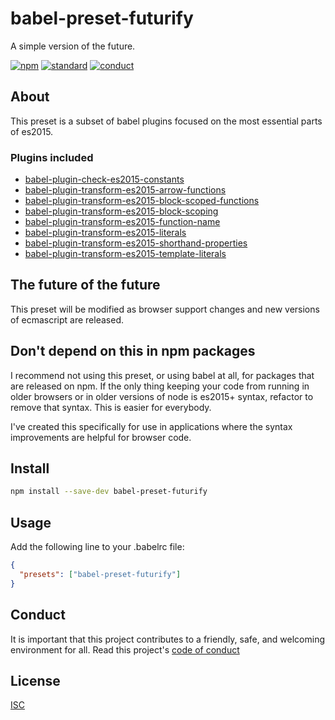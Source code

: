 # babel-preset-futurify

A simple version of the future.

[![npm][npm-image]][npm-url]
[![standard][standard-image]][standard-url]
[![conduct][conduct]][conduct-url]

[npm-image]: https://img.shields.io/npm/v/babel-preset-futurify.svg?style=flat-square
[npm-url]: https://www.npmjs.com/package/babel-preset-futurify
[standard-image]: https://img.shields.io/badge/code%20style-standard-brightgreen.svg?style=flat-square
[standard-url]: http://npm.im/standard
[conduct]: https://img.shields.io/badge/code%20of%20conduct-contributor%20covenant-green.svg?style=flat-square
[conduct-url]: CONDUCT.md

## About

This preset is a subset of babel plugins focused on the most essential parts of es2015.

### Plugins included

- [babel-plugin-check-es2015-constants](https://npmjs.com/babel-plugin-check-es2015-constants)
- [babel-plugin-transform-es2015-arrow-functions](https://npmjs.com/babel-plugin-transform-es2015-arrow-functions)
- [babel-plugin-transform-es2015-block-scoped-functions](https://npmjs.com/babel-plugin-transform-es2015-block-scoped-functions)
- [babel-plugin-transform-es2015-block-scoping](https://npmjs.com/babel-plugin-transform-es2015-block-scoping)
- [babel-plugin-transform-es2015-function-name](https://npmjs.com/babel-plugin-transform-es2015-function-name)
- [babel-plugin-transform-es2015-literals](https://npmjs.com/babel-plugin-transform-es2015-literals)
- [babel-plugin-transform-es2015-shorthand-properties](https://npmjs.com/babel-plugin-transform-es2015-shorthand-properties)
- [babel-plugin-transform-es2015-template-literals](https://npmjs.com/babel-plugin-transform-es2015-template-literals)

## The future of the future

This preset will be modified as browser support changes and new versions of ecmascript are released.

## Don't depend on this in npm packages

I recommend not using this preset, or using babel at all, for packages that are released on npm. If the only thing keeping your code from running in older browsers or in older versions of node is es2015+ syntax, refactor to remove that syntax. This is easier for everybody.

I've created this specifically for use in applications where the syntax improvements are helpful for browser code.

## Install

```sh
npm install --save-dev babel-preset-futurify
```

## Usage

Add the following line to your .babelrc file:

```json
{
  "presets": ["babel-preset-futurify"]
}
```

## Conduct

It is important that this project contributes to a friendly, safe, and welcoming environment for all. Read this project's [code of conduct](CONDUCT.md)

## License

[ISC](LICENSE.md)
